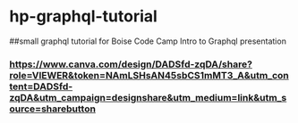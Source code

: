 # hp-graphql-tutorial

##small graphql tutorial for Boise Code Camp Intro to Graphql presentation

### https://www.canva.com/design/DADSfd-zqDA/share?role=VIEWER&token=NAmLSHsAN45sbCS1mMT3_A&utm_content=DADSfd-zqDA&utm_campaign=designshare&utm_medium=link&utm_source=sharebutton
